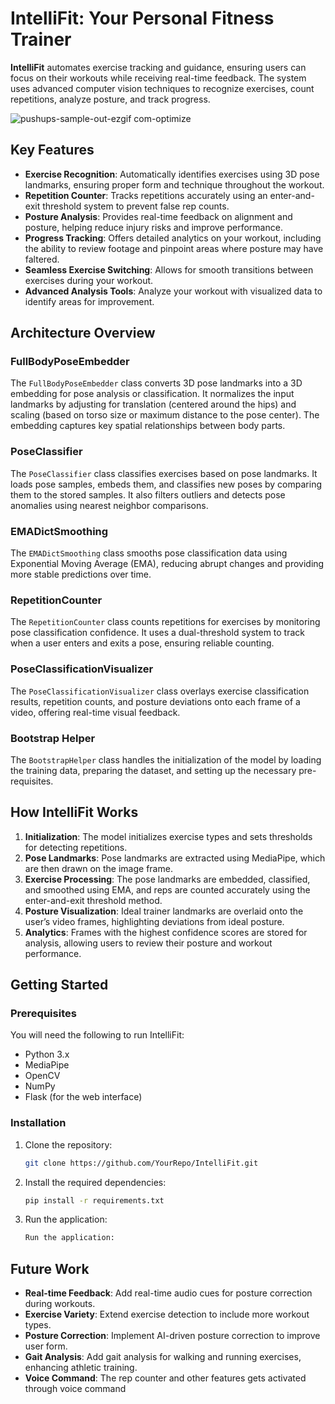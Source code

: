 # IntelliFit: Your Personal Fitness Trainer

**IntelliFit** automates exercise tracking and guidance, ensuring users can focus on their workouts while receiving real-time feedback. The system uses advanced computer vision techniques to recognize exercises, count repetitions, analyze posture, and track progress.

![pushups-sample-out-ezgif com-optimize](https://github.com/user-attachments/assets/47cd3d88-b9eb-43c8-8fc1-068aace59706)

## Key Features

- **Exercise Recognition**: Automatically identifies exercises using 3D pose landmarks, ensuring proper form and technique throughout the workout.
- **Repetition Counter**: Tracks repetitions accurately using an enter-and-exit threshold system to prevent false rep counts.
- **Posture Analysis**: Provides real-time feedback on alignment and posture, helping reduce injury risks and improve performance.
- **Progress Tracking**: Offers detailed analytics on your workout, including the ability to review footage and pinpoint areas where posture may have faltered.
- **Seamless Exercise Switching**: Allows for smooth transitions between exercises during your workout.
- **Advanced Analysis Tools**: Analyze your workout with visualized data to identify areas for improvement.

## Architecture Overview

### FullBodyPoseEmbedder
The `FullBodyPoseEmbedder` class converts 3D pose landmarks into a 3D embedding for pose analysis or classification. It normalizes the input landmarks by adjusting for translation (centered around the hips) and scaling (based on torso size or maximum distance to the pose center). The embedding captures key spatial relationships between body parts.

### PoseClassifier
The `PoseClassifier` class classifies exercises based on pose landmarks. It loads pose samples, embeds them, and classifies new poses by comparing them to the stored samples. It also filters outliers and detects pose anomalies using nearest neighbor comparisons.

### EMADictSmoothing
The `EMADictSmoothing` class smooths pose classification data using Exponential Moving Average (EMA), reducing abrupt changes and providing more stable predictions over time.

### RepetitionCounter
The `RepetitionCounter` class counts repetitions for exercises by monitoring pose classification confidence. It uses a dual-threshold system to track when a user enters and exits a pose, ensuring reliable counting.

### PoseClassificationVisualizer
The `PoseClassificationVisualizer` class overlays exercise classification results, repetition counts, and posture deviations onto each frame of a video, offering real-time visual feedback.

### Bootstrap Helper
The `BootstrapHelper` class handles the initialization of the model by loading the training data, preparing the dataset, and setting up the necessary pre-requisites.

## How IntelliFit Works

1. **Initialization**: The model initializes exercise types and sets thresholds for detecting repetitions.
2. **Pose Landmarks**: Pose landmarks are extracted using MediaPipe, which are then drawn on the image frame.
3. **Exercise Processing**: The pose landmarks are embedded, classified, and smoothed using EMA, and reps are counted accurately using the enter-and-exit threshold method.
4. **Posture Visualization**: Ideal trainer landmarks are overlaid onto the user’s video frames, highlighting deviations from ideal posture.
5. **Analytics**: Frames with the highest confidence scores are stored for analysis, allowing users to review their posture and workout performance.

## Getting Started

### Prerequisites

You will need the following to run IntelliFit:
- Python 3.x
- MediaPipe
- OpenCV
- NumPy
- Flask (for the web interface)

### Installation

1. Clone the repository:
   ```bash
   git clone https://github.com/YourRepo/IntelliFit.git
2. Install the required dependencies:
   ```bash
   pip install -r requirements.txt
3. Run the application:
   ```bash
   Run the application:

## Future Work

- **Real-time Feedback**: Add real-time audio cues for posture correction during workouts.
- **Exercise Variety**: Extend exercise detection to include more workout types.
- **Posture Correction**: Implement AI-driven posture correction to improve user form.
- **Gait Analysis**: Add gait analysis for walking and running exercises, enhancing athletic training.
- **Voice Command**: The rep counter and other features gets activated through voice command
